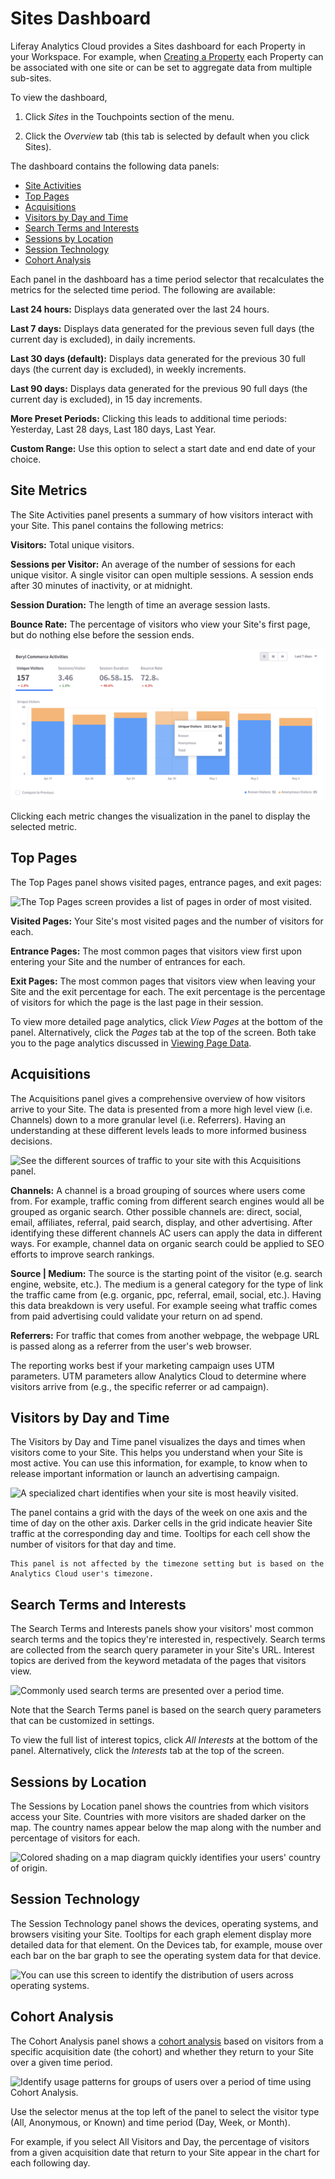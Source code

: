 # Sites Dashboard

Liferay Analytics Cloud provides a Sites dashboard for each Property in your Workspace. For example, when [Creating a Property](../getting-started/connecting-data-sources/tracking-sites-and-individuals-using-properties.md#creating-a-property) each Property can be associated with one site or can be set to aggregate data from multiple sub-sites.

To view the dashboard,

1. Click *Sites* in the Touchpoints section of the menu.

1. Click the *Overview* tab (this tab is selected by default when you click Sites). 

The dashboard contains the following data panels:

* [Site Activities](#site-activities)
* [Top Pages](#top-pages)
* [Acquisitions](#acquisitions)
* [Visitors by Day and Time](#visitors-by-day-and-time)
* [Search Terms and Interests](#search-terms-and-interests)
* [Sessions by Location](#sessions-by-location)
* [Session Technology](#session-technology)
* [Cohort Analysis](#cohort-analysis)

Each panel in the dashboard has a time period selector that recalculates the metrics for the selected time period. The following are available:

**Last 24 hours:** Displays data generated over the last 24 hours.

**Last 7 days:** Displays data generated for the previous seven full days (the current day is excluded), in daily increments.

**Last 30 days (default):** Displays data generated for the previous 30 full days (the current day is excluded), in weekly increments.

**Last 90 days:** Displays data generated for the previous 90 full days (the current day is excluded), in 15 day increments.

**More Preset Periods:** Clicking this leads to additional time periods: Yesterday, Last 28 days, Last 180 days, Last Year.

**Custom Range:** Use this option to select a start date and end date of your choice.

## Site Metrics

The Site Activities panel presents a summary of how visitors interact with your Site. This panel contains the following metrics:

**Visitors:** Total unique visitors.

**Sessions per Visitor:** An average of the number of sessions for each unique visitor. A single visitor can open multiple sessions. A session ends after 30 minutes of inactivity, or at midnight.

**Session Duration:** The length of time an average session lasts.

**Bounce Rate:** The percentage of visitors who view your Site's first page, but do nothing else before the session ends.

![Site Activities include a visualization of data points over a period of time.](./sites-dashboard/images/01.png)

Clicking each metric changes the visualization in the panel to display the selected metric. 

## Top Pages

The Top Pages panel shows visited pages, entrance pages, and exit pages:

![The Top Pages screen provides a list of pages in order of most visited.](./sites-dashboard/images/02.png)

**Visited Pages:** Your Site's most visited pages and the number of visitors for each.

**Entrance Pages:** The most common pages that visitors view first upon entering your Site and the number of entrances for each.

**Exit Pages:** The most common pages that visitors view when leaving your Site and the exit percentage for each. The exit percentage is the percentage of visitors for which the page is the last page in their session.

To view more detailed page analytics, click *View Pages* at the bottom of the panel. Alternatively, click the *Pages* tab at the top of the screen. Both take you to the page analytics discussed in [Viewing Page Data](touchpoints.md#viewing-page-data).

## Acquisitions

The Acquisitions panel gives a comprehensive overview of how visitors arrive to your Site. The data is presented from a more high level view (i.e. Channels) down to a more granular level (i.e. Referrers). Having an understanding at these different levels leads to more informed business decisions. 

![See the different sources of traffic to your site with this Acquisitions panel.](./sites-dashboard/images/03.png)

**Channels:** A channel is a broad grouping of sources where users come from. For example, traffic coming from different search engines would all be grouped as organic search. Other possible channels are: direct, social, email, affiliates, referral, paid search, display, and other advertising. After identifying these different channels AC users can apply the data in different ways. For example, channel data on organic search could be applied to SEO efforts to improve search rankings.

**Source | Medium:** The source is the starting point of the visitor (e.g. search engine, website, etc.). The medium is a general category for the type of link the traffic came from (e.g. organic, ppc, referral, email, social, etc.). Having this data breakdown is very useful. For example seeing what traffic comes from paid advertising could validate your return on ad spend.

**Referrers:** For traffic that comes from another webpage, the webpage URL is passed along as a referrer from the user's web browser. 

The reporting works best if your marketing campaign uses UTM parameters. UTM parameters allow Analytics Cloud to determine where visitors arrive from (e.g., the specific referrer or ad campaign).

## Visitors by Day and Time

The Visitors by Day and Time panel visualizes the days and times when visitors come to your Site. This helps you understand when your Site is most active. You can use this information, for example, to know when to release important information or launch an advertising campaign.

![A specialized chart identifies when your site is most heavily visited.](./sites-dashboard/images/04.png)

The panel contains a grid with the days of the week on one axis and the time of day on the other axis. Darker cells in the grid indicate heavier Site traffic at the corresponding day and time. Tooltips for each cell show the number of visitors for that day and time.

```Note::
This panel is not affected by the timezone setting but is based on the Analytics Cloud user's timezone.
```

## Search Terms and Interests

The Search Terms and Interests panels show your visitors' most common search terms and the topics they're interested in, respectively. Search terms are collected from the search query parameter in your Site's URL. Interest topics are derived from the keyword metadata of the pages that visitors view. 

![Commonly used search terms are presented over a period time.](./sites-dashboard/images/05.png)

Note that the Search Terms panel is based on the search query parameters that can be customized in settings.

To view the full list of interest topics, click *All Interests* at the bottom of the panel. Alternatively, click the *Interests* tab at the top of the screen.

## Sessions by Location

The Sessions by Location panel shows the countries from which visitors access your Site. Countries with more visitors are shaded darker on the map. The country names appear below the map along with the number and percentage of visitors for each.

![Colored shading on a map diagram quickly identifies your users' country of origin.](./sites-dashboard/images/06.png)

## Session Technology

The Session Technology panel shows the devices, operating systems, and browsers visiting your Site. Tooltips for each graph element display more detailed data for that element. On the Devices tab, for example, mouse over each bar on the bar graph to see the operating system data for that device.

![You can use this screen to identify the distribution of users across operating systems.](./sites-dashboard/images/07.png)

## Cohort Analysis

The Cohort Analysis panel shows a [cohort analysis](https://en.wikipedia.org/wiki/Cohort_analysis) based on visitors from a specific acquisition date (the cohort) and whether they return to your Site over a given time period. 

![Identify usage patterns for groups of users over a period of time using Cohort Analysis.](./sites-dashboard/images/08.png)

Use the selector menus at the top left of the panel to select the visitor type (All, Anonymous, or Known) and time period (Day, Week, or Month).

For example, if you select All Visitors and Day, the percentage of visitors from a given acquisition date that return to your Site appear in the chart for each following day.